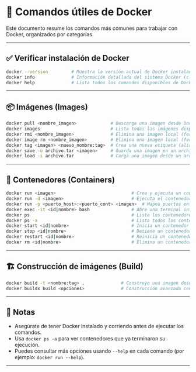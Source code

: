 # 🐳 Comandos útiles de Docker

Este documento resume los comandos más comunes para trabajar con Docker, organizados por categorías.

---

## ✅ Verificar instalación de Docker

```bash
docker --version         # Muestra la versión actual de Docker instalada
docker info              # Información detallada del sistema Docker (cliente, servidor, plugins, etc.)
docker help              # Lista todos los comandos disponibles de Docker
```

---

## 📦 Imágenes (Images)

```bash
docker pull <nombre_imagen>             # Descarga una imagen desde Docker Hub u otro repositorio remoto
docker images                           # Lista todas las imágenes disponibles localmente
docker rmi <nombre_imagen>              # Elimina una imagen local (forma corta)
docker image rm <nombre_imagen>         # Elimina una imagen local (forma completa)
docker tag <imagen> <nuevo_nombre:tag>  # Crea una nueva etiqueta (alias) para una imagen
docker save -o archivo.tar <imagen>     # Guarda una imagen en un archivo .tar
docker load -i archivo.tar              # Carga una imagen desde un archivo .tar
```

---

## 🚀 Contenedores (Containers)

```bash
docker run <imagen>                             # Crea y ejecuta un contenedor
docker run -d <imagen>                          # Ejecuta el contenedor en segundo plano (detached mode)
docker run -p <puerto_host>:<puerto_cont> <imagen>  # Mapea puertos entre el host y el contenedor
docker exec -it <id|nombre> bash                # Abre una terminal interactiva dentro del contenedor
docker ps                                       # Lista los contenedores en ejecución
docker ps -a                                    # Lista todos los contenedores (incluidos los detenidos)
docker start <id|nombre>                        # Inicia un contenedor detenido
docker stop <id|nombre>                         # Detiene un contenedor en ejecución
docker restart <id|nombre>                      # Reinicia un contenedor
docker rm <id|nombre>                           # Elimina un contenedor detenido
```

---

## 🏗️ Construcción de imágenes (Build)

```bash
docker build -t <nombre:tag> .              # Construye una imagen desde un Dockerfile en el directorio actual
docker buildx build <opciones>              # Construcción avanzada con buildx (multi-arquitectura, exportación, etc.)
```

---

## 📌 Notas

- Asegúrate de tener Docker instalado y corriendo antes de ejecutar los comandos.
- Usa `docker ps -a` para ver contenedores que ya terminaron su ejecución.
- Puedes consultar más opciones usando `--help` en cada comando (por ejemplo: `docker run --help`).

---
